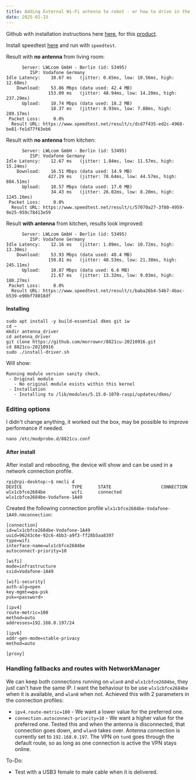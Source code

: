 ```yaml
---
title: Adding External Wi-Fi antenna to robot - or how to drive in the kitchen
date: 2025-01-15
---
```

Github with installation instructions here [here](https://github.com/morrownr/8821cu-20210916), for this [product](https://thepihut.com/products/raspberry-pi-dual-band-5ghz-2-4ghz-usb-wifi-adapter-with-antenna).

Install speedtest [here](https://www.speedtest.net/apps/cli) and run with `speedtest`.

<!--more-->

Result with **no antenna** from living room:
```
      Server: LWLcom GmbH - Berlin (id: 53495)
         ISP: Vodafone Germany
Idle Latency:    10.67 ms   (jitter: 0.65ms, low: 10.56ms, high: 12.68ms)
    Download:    53.86 Mbps (data used: 42.4 MB)
                153.09 ms   (jitter: 48.94ms, low: 14.20ms, high: 237.29ms)
      Upload:    10.74 Mbps (data used: 18.2 MB)
                 18.37 ms   (jitter: 8.93ms, low: 7.88ms, high: 289.17ms)
 Packet Loss:     0.0%
  Result URL: https://www.speedtest.net/result/c/dcd7f435-ed2c-4968-be81-fe1d77f63eb6
```

Result with **no antenna** from kitchen:
```
      Server: LWLcom GmbH - Berlin (id: 53495)
         ISP: Vodafone Germany
Idle Latency:    12.67 ms   (jitter: 1.84ms, low: 11.57ms, high: 15.24ms)
    Download:    16.51 Mbps (data used: 14.9 MB)
                427.29 ms   (jitter: 78.64ms, low: 44.57ms, high: 884.51ms)
      Upload:    10.57 Mbps (data used: 17.0 MB)
                 34.43 ms   (jitter: 26.02ms, low: 8.20ms, high: 1245.16ms)
 Packet Loss:     0.0%
  Result URL: https://www.speedtest.net/result/c/57070a27-3f80-4959-9e25-959c78413e59
```

Result **with antenna** from kitchen, results look improved:
```
      Server: LWLcom GmbH - Berlin (id: 53495)
         ISP: Vodafone Germany
Idle Latency:    12.16 ms   (jitter: 1.89ms, low: 10.72ms, high: 13.30ms)
    Download:    53.93 Mbps (data used: 40.4 MB)
                150.81 ms   (jitter: 48.53ms, low: 21.38ms, high: 245.11ms)
      Upload:    10.87 Mbps (data used: 6.6 MB)
                 21.67 ms   (jitter: 13.32ms, low: 9.03ms, high: 180.27ms)
 Packet Loss:     0.0%
  Result URL: https://www.speedtest.net/result/c/baba26b4-54b7-4bac-b539-e90bf78018df
```
#### Installing
```
sudo apt install -y build-essential dkms git iw
cd ~
mkdir antenna_driver
cd antenna_driver
git clone https://github.com/morrownr/8821cu-20210916.git
cd 8821cu-20210916
sudo ./install-driver.sh
```

Will show:
```
Running module version sanity check.
 - Original module
   - No original module exists within this kernel
 - Installation
   - Installing to /lib/modules/5.15.0-1070-raspi/updates/dkms/
```
### Editing options
I didn't change anything, it worked out the box, may be possible to improve performance if needed.
```
nano /etc/modprobe.d/8821cu.conf
```

#### After install
After install and rebooting, the device will show and can be used in a network connection profile.
```
rpi@rpi-desktop:~$ nmcli d
DEVICE                   TYPE      STATE                   CONNECTION
wlx1cbfce2684be          wifi      connected               wlx1cbfce2684be-Vodafone-1A49
```

Created the following connection profile `wlx1cbfce2684be-Vodafone-1A49.nmconnection`:
```
[connection]
id=wlx1cbfce2684be-Vodafone-1A49
uuid=96243c6e-92c6-4bb3-a9f3-ff28b5aa8397
type=wifi
interface-name=wlx1cbfce2684be
autoconnect-priority=10

[wifi]
mode=infrastructure
ssid=Vodafone-1A49

[wifi-security]
auth-alg=open
key-mgmt=wpa-psk
psk=<password>

[ipv4]
route-metric=100
method=auto
addresses=192.168.0.197/24

[ipv6]
addr-gen-mode=stable-privacy
method=auto

[proxy]
```

### Handling fallbacks and routes with NetworkManager
We can keep both connections running on `wlan0` and `wlx1cbfce2684be`, they just can't have the same IP. I want the behaviour to be use `wlx1cbfce2684be` when it is available, and `wlan0` when not. Achieved this with 2 parameters in the connection profiles:
- `ipv4.route-metric=100` - We want a lower value for the preferred one.
- `connection.autoconnect-priority=10` - We want a higher value for the preferred one.
Tested this and when the antenna is disconnected, that connection goes down, and `wlan0` takes over.
Antenna connection is currently set to `192.168.0.197`.
The VPN on `tun0` goes through the default route, so as long as one connection is active the VPN stays online.

To-Do:
- Test with a USB3 female to male cable when it is delivered.